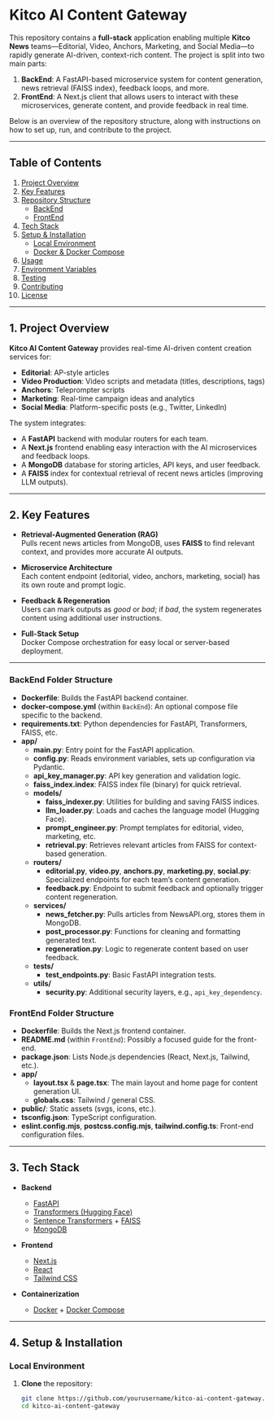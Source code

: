 # Kitco AI Content Gateway

This repository contains a **full-stack** application enabling multiple **Kitco News** teams—Editorial, Video, Anchors, Marketing, and Social Media—to rapidly generate AI-driven, context-rich content. The project is split into two main parts:

1. **BackEnd**: A FastAPI-based microservice system for content generation, news retrieval (FAISS index), feedback loops, and more.  
2. **FrontEnd**: A Next.js client that allows users to interact with these microservices, generate content, and provide feedback in real time.

Below is an overview of the repository structure, along with instructions on how to set up, run, and contribute to the project.

---

## Table of Contents

1. [Project Overview](#project-overview)  
2. [Key Features](#key-features)  
3. [Repository Structure](#repository-structure)  
   - [BackEnd](#backend-folder-structure)  
   - [FrontEnd](#frontend-folder-structure)  
4. [Tech Stack](#tech-stack)  
5. [Setup & Installation](#setup--installation)  
   - [Local Environment](#local-environment)  
   - [Docker & Docker Compose](#docker--docker-compose)  
6. [Usage](#usage)  
7. [Environment Variables](#environment-variables)  
8. [Testing](#testing)  
9. [Contributing](#contributing)  
10. [License](#license)

---

## 1. Project Overview

**Kitco AI Content Gateway** provides real-time AI-driven content creation services for:

- **Editorial**: AP-style articles  
- **Video Production**: Video scripts and metadata (titles, descriptions, tags)  
- **Anchors**: Teleprompter scripts  
- **Marketing**: Real-time campaign ideas and analytics  
- **Social Media**: Platform-specific posts (e.g., Twitter, LinkedIn)

The system integrates:

- A **FastAPI** backend with modular routers for each team.  
- A **Next.js** frontend enabling easy interaction with the AI microservices and feedback loops.  
- A **MongoDB** database for storing articles, API keys, and user feedback.  
- A **FAISS** index for contextual retrieval of recent news articles (improving LLM outputs).

---

## 2. Key Features

- **Retrieval-Augmented Generation (RAG)**  
  Pulls recent news articles from MongoDB, uses **FAISS** to find relevant context, and provides more accurate AI outputs.

- **Microservice Architecture**  
  Each content endpoint (editorial, video, anchors, marketing, social) has its own route and prompt logic.

- **Feedback & Regeneration**  
  Users can mark outputs as *good* or *bad*; if *bad*, the system regenerates content using additional user instructions.

- **Full-Stack Setup**  
  Docker Compose orchestration for easy local or server-based deployment.

---


### BackEnd Folder Structure

- **Dockerfile**: Builds the FastAPI backend container.  
- **docker-compose.yml** (within `BackEnd`): An optional compose file specific to the backend.  
- **requirements.txt**: Python dependencies for FastAPI, Transformers, FAISS, etc.  
- **app/**  
  - **main.py**: Entry point for the FastAPI application.  
  - **config.py**: Reads environment variables, sets up configuration via Pydantic.  
  - **api_key_manager.py**: API key generation and validation logic.  
  - **faiss_index.index**: FAISS index file (binary) for quick retrieval.  
  - **models/**  
    - **faiss_indexer.py**: Utilities for building and saving FAISS indices.  
    - **llm_loader.py**: Loads and caches the language model (Hugging Face).  
    - **prompt_engineer.py**: Prompt templates for editorial, video, marketing, etc.  
    - **retrieval.py**: Retrieves relevant articles from FAISS for context-based generation.  
  - **routers/**  
    - **editorial.py**, **video.py**, **anchors.py**, **marketing.py**, **social.py**: Specialized endpoints for each team’s content generation.  
    - **feedback.py**: Endpoint to submit feedback and optionally trigger content regeneration.  
  - **services/**  
    - **news_fetcher.py**: Pulls articles from NewsAPI.org, stores them in MongoDB.  
    - **post_processor.py**: Functions for cleaning and formatting generated text.  
    - **regeneration.py**: Logic to regenerate content based on user feedback.  
  - **tests/**  
    - **test_endpoints.py**: Basic FastAPI integration tests.  
  - **utils/**  
    - **security.py**: Additional security layers, e.g., `api_key_dependency`.

### FrontEnd Folder Structure

- **Dockerfile**: Builds the Next.js frontend container.  
- **README.md** (within `FrontEnd`): Possibly a focused guide for the front-end.  
- **package.json**: Lists Node.js dependencies (React, Next.js, Tailwind, etc.).  
- **app/**  
  - **layout.tsx** & **page.tsx**: The main layout and home page for content generation UI.  
  - **globals.css**: Tailwind / general CSS.  
- **public/**: Static assets (svgs, icons, etc.).  
- **tsconfig.json**: TypeScript configuration.  
- **eslint.config.mjs**, **postcss.config.mjs**, **tailwind.config.ts**: Front-end configuration files.

---

## 3. Tech Stack

- **Backend**  
  - [FastAPI](https://fastapi.tiangolo.com/)  
  - [Transformers (Hugging Face)](https://github.com/huggingface/transformers)  
  - [Sentence Transformers](https://www.sbert.net/) + [FAISS](https://github.com/facebookresearch/faiss)  
  - [MongoDB](https://www.mongodb.com/)  

- **Frontend**  
  - [Next.js](https://nextjs.org/)  
  - [React](https://reactjs.org/)  
  - [Tailwind CSS](https://tailwindcss.com/)  

- **Containerization**  
  - [Docker](https://www.docker.com/) + [Docker Compose](https://docs.docker.com/compose/)

---

## 4. Setup & Installation

### Local Environment

1. **Clone** the repository:

   ```bash
   git clone https://github.com/yourusername/kitco-ai-content-gateway.git
   cd kitco-ai-content-gateway
